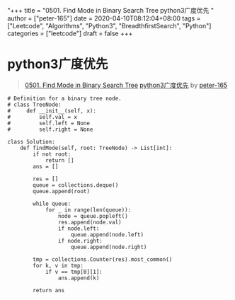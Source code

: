 "+++
title = "0501. Find Mode in Binary Search Tree python3广度优先 "
author = ["peter-165"]
date = 2020-04-10T08:12:04+08:00
tags = ["Leetcode", "Algorithms", "Python3", "BreadthfirstSearch", "Python"]
categories = ["leetcode"]
draft = false
+++

# python3广度优先

> [0501. Find Mode in Binary Search Tree](https://leetcode-cn.com/problems/find-mode-in-binary-search-tree/)
> [python3广度优先](https://leetcode-cn.com/problems/find-mode-in-binary-search-tree/solution/python3yan-du-you-xian-by-peter-165/) by [peter-165](https://leetcode-cn.com/u/peter-165/)

```python3
# Definition for a binary tree node.
# class TreeNode:
#     def __init__(self, x):
#         self.val = x
#         self.left = None
#         self.right = None

class Solution:
    def findMode(self, root: TreeNode) -> List[int]:
        if not root:
            return []
        ans = []
        
        res = []
        queue = collections.deque()
        queue.append(root)

        while queue:
            for _ in range(len(queue)):
                node = queue.popleft()
                res.append(node.val)
                if node.left:
                    queue.append(node.left)
                if node.right:
                    queue.append(node.right)

        tmp = collections.Counter(res).most_common()
        for k, v in tmp:
            if v == tmp[0][1]:
                ans.append(k)

        return ans
```